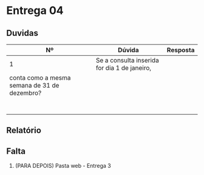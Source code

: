 # Entrega 04

## Duvidas

| Nº   | Dúvida                      | Resposta                                                     |
| ---- | --------------------------- | ------------------------------------------------------------ |
|  1   | Se a consulta inserida for dia 1 de janeiro, 
conta como a mesma semana de 31 de dezembro?     |          |
|      |        |          |
|      |        |          |
|      |        |          |
|      |        |          |
|      |        |          |
|      |        |          |
|      |        |          |

## Relatório




## Falta

1. (PARA DEPOIS) Pasta web - Entrega 3
